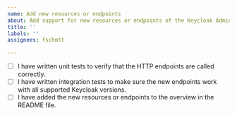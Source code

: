 ```yaml
---
name: Add new resources or endpoints
about: Add support for new resources or endpoints of the Keycloak Admin REST API
title: ''
labels: ''
assignees: fschmtt

---
```


- [ ] I have written unit tests to verify that the HTTP endpoints are called correctly.
- [ ] I have written integration tests to make sure the new endpoints work with all supported Keycloak versions.
- [ ] I have added the new resources or endpoints to the overview in the README file.
